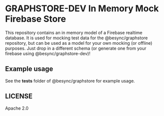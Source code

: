 # GRAPHSTORE-DEV In Memory Mock Firebase Store

This repository contains an in memory model of a Firebase realtime database. It is used for mocking test data for the @besync/graphstore repository, but can be used as a model for your own mocking (or offline) purposes. Just drop in a different schema (or generate one from your firebase using @besync/graphstore-dev)!

## Example usage

See the **tests** folder of @besync/graphstore for example usage.

## LICENSE

Apache 2.0
